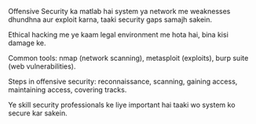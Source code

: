 Offensive Security ka matlab hai system ya network me weaknesses dhundhna aur exploit karna, taaki security gaps samajh sakein.

Ethical hacking me ye kaam legal environment me hota hai, bina kisi damage ke.

Common tools: nmap (network scanning), metasploit (exploits), burp suite (web vulnerabilities).

Steps in offensive security: reconnaissance, scanning, gaining access, maintaining access, covering tracks.

Ye skill security professionals ke liye important hai taaki wo system ko secure kar sakein.

